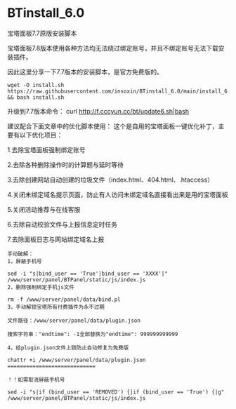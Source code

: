 # BTinstall_6.0
宝塔面板7.7原版安装脚本

宝塔面板7.8版本使用各种方法均无法绕过绑定账号，并且不绑定账号无法下载安装插件。

因此这里分享一下7.7版本的安装脚本，是官方免费版的。
```
wget -O install.sh https://raw.githubusercontent.com/insoxin/BTinstall_6.0/main/install_6.0.sh && bash install.sh
```

升级到7.7版本命令：
curl http://f.cccyun.cc/bt/update6.sh|bash


建议配合下面文章中的优化脚本使用：
这个是自用的宝塔面板一键优化补丁，主要有以下优化项目：

1.去除宝塔面板强制绑定账号

2.去除各种删除操作时的计算题与延时等待

3.去除创建网站自动创建的垃圾文件（index.html、404.html、.htaccess）

4.关闭未绑定域名提示页面，防止有人访问未绑定域名直接看出来是用的宝塔面板

5.关闭活动推荐与在线客服

6.去除自动校验文件与上报信息定时任务

7.去除面板日志与网站绑定域名上报

```
手动破解：
1，屏蔽手机号

sed -i "s|bind_user == 'True'|bind_user == 'XXXX'|" /www/server/panel/BTPanel/static/js/index.js
2，删除强制绑定手机js文件

rm -f /www/server/panel/data/bind.pl
3，手动解锁宝塔所有付费插件为永不过期

文件路径：/www/server/panel/data/plugin.json

搜索字符串："endtime": -1全部替换为"endtime": 999999999999

4，给plugin.json文件上锁防止自动修复为免费版

chattr +i /www/server/panel/data/plugin.json
============================

！！如需取消屏蔽手机号

sed -i "s|if (bind_user == 'REMOVED') {|if (bind_user == 'True') {|g" /www/server/panel/BTPanel/static/js/index.js
